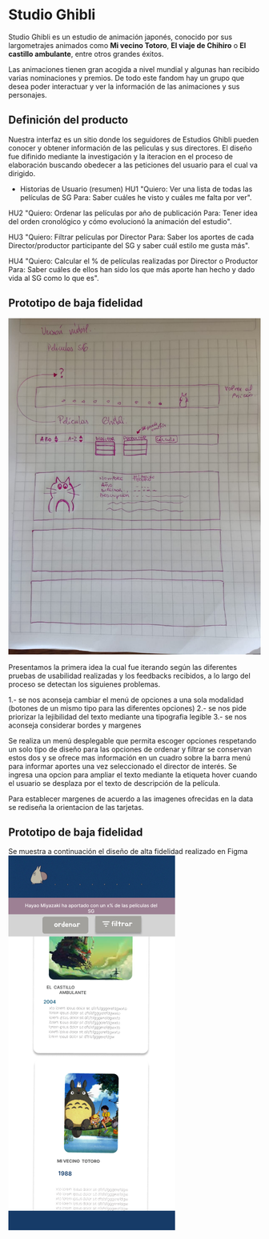 # Studio Ghibli

Studio Ghibli es un estudio de animación japonés, conocido por sus largometrajes
animados como **Mi vecino Totoro**, **El viaje de Chihiro** o
**El castillo ambulante**, entre otros grandes éxitos.

Las animaciones tienen gran acogida a nivel mundial y algunas han recibido
varias nominaciones y premios. De todo este fandom hay un grupo que desea poder
interactuar y ver la información de las animaciones y sus personajes.


## Definición del producto

Nuestra interfaz es un sitio donde los seguidores de Estudios Ghibli pueden conocer y obtener información de las peliculas y sus directores.
El diseño fue difinido mediante la investigación y la iteracion en el proceso de elaboración buscando obedecer a las peticiones del usuario para el cual va dirigido. 

* Historias de Usuario (resumen)
HU1 "Quiero: Ver una lista de todas las películas de SG
Para: Saber cuáles he visto y cuáles me falta por ver".

HU2 "Quiero: Ordenar las películas por año de publicación
Para: Tener idea del orden cronológico y cómo evolucionó la animación del estudio".

HU3 "Quiero: Filtrar películas por Director
Para: Saber los aportes de cada Director/productor participante del SG y saber cuál estilo me gusta más".

HU4 "Quiero: Calcular el % de películas realizadas por Director o Productor
Para: Saber cuáles de ellos han sido los que más aporte han hecho y dado vida al SG como lo que es".




## Prototipo de baja fidelidad

![prototipo-de-baja](src/protopapel.jpeg)

Presentamos la primera idea la cual fue iterando según las diferentes pruebas de usabilidad realizadas y los feedbacks recibidos, a lo largo del proceso se detectan los siguienes problemas. 

1.- se nos aconseja cambiar el menú de opciones a una sola modalidad (botones de un mismo tipo para las diferentes opciones)
2.- se nos pide priorizar la lejibilidad del texto mediante una tipografia legible 
3.- se nos aconseja considerar bordes y margenes 

Se realiza un menú desplegable que permita escoger opciones respetando un solo tipo de diseño para las opciones de ordenar y filtrar
se conservan estos dos y se ofrece mas información en un cuadro sobre la barra menú para informar aportes una vez seleccionado el director de interés. 
Se ingresa una opcion para ampliar el texto mediante la etiqueta hover
cuando el usuario se desplaza por el texto de descripción de la película.

Para establecer margenes de acuerdo a las imagenes ofrecidas en la data se rediseña la orientacion de las tarjetas. 

## Prototipo de baja fidelidad

Se muestra a continuación el diseño de alta fidelidad realizado en Figma
![prototipo-de-alta](src/PROTODEALTA.png)



